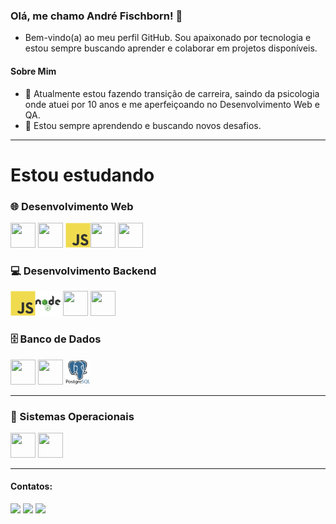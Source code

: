 ### Olá, me chamo André Fischborn! 👋

- Bem-vindo(a) ao meu perfil GitHub. Sou apaixonado por tecnologia e estou sempre buscando aprender e colaborar em projetos disponíveis.

#### Sobre Mim
- 🚀 Atualmente estou fazendo transição de carreira, saindo da psicologia onde atuei por 10 anos e me aperfeiçoando no Desenvolvimento Web e QA.
- 🌱 Estou sempre aprendendo e buscando novos desafios.


---
# Estou estudando

### 🌐 Desenvolvimento Web 
<img loading="lazy" src="https://cdn.jsdelivr.net/gh/devicons/devicon/icons/html5/html5-original-wordmark.svg" width="40" height="40"/> <img loading="lazy" src="https://cdn.jsdelivr.net/gh/devicons/devicon/icons/css3/css3-original-wordmark.svg" width="40" height="40"/> <img loading="lazy" src="https://github.com/devicons/devicon/blob/v2.15.1/icons/javascript/javascript-original.svg" width="40" height="40"/><img loading="lazy" src="https://cdn.jsdelivr.net/gh/devicons/devicon/icons/react/react-original.svg" width="40" height="40"/> <img loading="lazy" src="https://cdn.jsdelivr.net/gh/devicons/devicon/icons/bootstrap/bootstrap-original.svg" width="40" height="40"/>


### 💻 Desenvolvimento Backend 
<img loading="lazy" src="https://github.com/devicons/devicon/blob/v2.15.1/icons/javascript/javascript-original.svg" width="40" height="40"/><img loading="lazy" src="https://github.com/devicons/devicon/blob/v2.15.1/icons/nodejs/nodejs-original-wordmark.svg" width="40" height="40"/>
<img loading="lazy" src="https://cdn.jsdelivr.net/gh/devicons/devicon/icons/python/python-original.svg" width="40" height="40"/> <img loading="lazy" src="https://cdn.jsdelivr.net/gh/devicons/devicon/icons/csharp/csharp-original.svg" width="40" height="40"/>





### 🗄️ Banco de Dados
<img loading="lazy" src="https://cdn.jsdelivr.net/gh/devicons/devicon/icons/mongodb/mongodb-original.svg" width="40" height="40"/> <img loading="lazy" src="https://cdn.jsdelivr.net/gh/devicons/devicon/icons/mysql/mysql-original.svg" width="40" height="40"/>
<img loading="lazy" src="https://github.com/devicons/devicon/blob/v2.15.1/icons/postgresql/postgresql-original-wordmark.svg" width="40" height="40"/>

----
### 🔄 Sistemas Operacionais
<img loading="lazy" src="https://cdn.jsdelivr.net/gh/devicons/devicon/icons/windows8/windows8-original.svg" width="40" height="40"/> <img loading="lazy" src="https://cdn.jsdelivr.net/gh/devicons/devicon/icons/ubuntu/ubuntu-plain-wordmark.svg" width="40" height="40"/>

---
#### Contatos:
<div>
<a href="https://instagram.com/psicologoandregabriel" target="_blank"><img loading="lazy" src="https://img.shields.io/badge/-Instagram-%23E4405F?style=for-the-badge&logo=instagram&logoColor=white" target="_blank"></a>
<a href = "andrefischborn@gmail.com"><img loading="lazy" src="https://img.shields.io/badge/Gmail-D14836?style=for-the-badge&logo=gmail&logoColor=white" target="_blank"></a>
<a href="https://www.linkedin.com/in/andrefischborn" target="_blank"><img loading="lazy" src="https://img.shields.io/badge/-LinkedIn-%230077B5?style=for-the-badge&logo=linkedin&logoColor=white" target="_blank"></a>   
</div>
